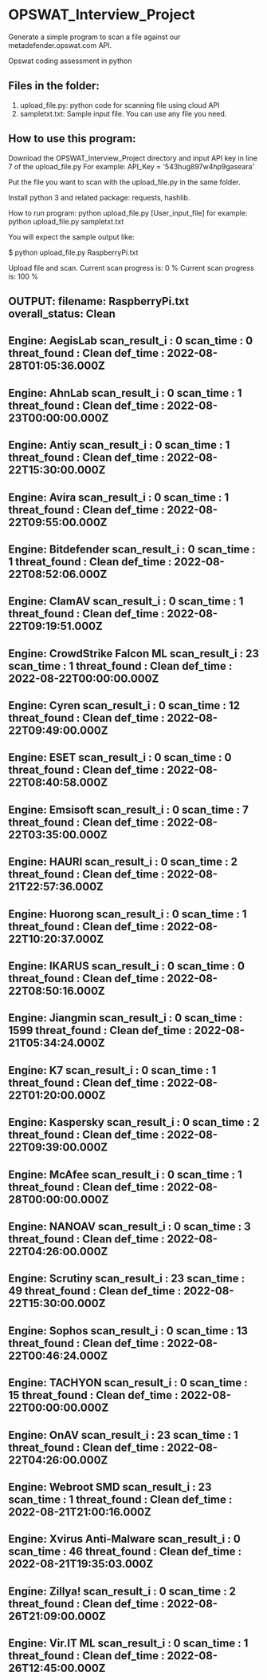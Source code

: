 # OPSWAT_Interview_Project
Generate a simple program to scan a file against our metadefender.opswat.com API.

Opswat coding assessment in python

## Files in the folder:
1. upload_file.py: python code for scanning file using cloud API
2. sampletxt.txt: Sample input file. You can use any file you need.

## How to use this program:

Download the OPSWAT_Interview_Project directory and input API key in line 7 of the upload_file.py
For example: API_Key = '543hug897w4hp9gaseara'

Put the file you want to scan with the upload_file.py in the same folder.

Install python 3 and related package: requests, hashlib.

How to run program:
python upload_file.py [User_input_file]
for example: python upload_file.py sampletxt.txt

You will expect the sample output like:

$ python upload_file.py RaspberryPi.txt

Upload file and scan.
Current scan progress is:  0 %
Current scan progress is:  100 %

OUTPUT:
filename:  RaspberryPi.txt
overall_status:  Clean
----------------------------
Engine:  AegisLab
scan_result_i :  0
scan_time :  0
threat_found :  Clean
def_time :  2022-08-28T01:05:36.000Z
----------------------------
Engine:  AhnLab
scan_result_i :  0
scan_time :  1
threat_found :  Clean
def_time :  2022-08-23T00:00:00.000Z
----------------------------
Engine:  Antiy
scan_result_i :  0
scan_time :  1
threat_found :  Clean
def_time :  2022-08-22T15:30:00.000Z
----------------------------
Engine:  Avira
scan_result_i :  0
scan_time :  1
threat_found :  Clean
def_time :  2022-08-22T09:55:00.000Z
----------------------------
Engine:  Bitdefender
scan_result_i :  0
scan_time :  1
threat_found :  Clean
def_time :  2022-08-22T08:52:06.000Z
----------------------------
Engine:  ClamAV
scan_result_i :  0
scan_time :  1
threat_found :  Clean
def_time :  2022-08-22T09:19:51.000Z
----------------------------
Engine:  CrowdStrike Falcon ML
scan_result_i :  23
scan_time :  1
threat_found :  Clean
def_time :  2022-08-22T00:00:00.000Z
----------------------------
Engine:  Cyren
scan_result_i :  0
scan_time :  12
threat_found :  Clean
def_time :  2022-08-22T09:49:00.000Z
----------------------------
Engine:  ESET
scan_result_i :  0
scan_time :  0
threat_found :  Clean
def_time :  2022-08-22T08:40:58.000Z
----------------------------
Engine:  Emsisoft
scan_result_i :  0
scan_time :  7
threat_found :  Clean
def_time :  2022-08-22T03:35:00.000Z
----------------------------
Engine:  HAURI
scan_result_i :  0
scan_time :  2
threat_found :  Clean
def_time :  2022-08-21T22:57:36.000Z
----------------------------
Engine:  Huorong
scan_result_i :  0
scan_time :  1
threat_found :  Clean
def_time :  2022-08-22T10:20:37.000Z
----------------------------
Engine:  IKARUS
scan_result_i :  0
scan_time :  0
threat_found :  Clean
def_time :  2022-08-22T08:50:16.000Z
----------------------------
Engine:  Jiangmin
scan_result_i :  0
scan_time :  1599
threat_found :  Clean
def_time :  2022-08-21T05:34:24.000Z
----------------------------
Engine:  K7
scan_result_i :  0
scan_time :  1
threat_found :  Clean
def_time :  2022-08-22T01:20:00.000Z
----------------------------
Engine:  Kaspersky
scan_result_i :  0
scan_time :  2
threat_found :  Clean
def_time :  2022-08-22T09:39:00.000Z
----------------------------
Engine:  McAfee
scan_result_i :  0
scan_time :  1
threat_found :  Clean
def_time :  2022-08-28T00:00:00.000Z
----------------------------
Engine:  NANOAV
scan_result_i :  0
scan_time :  3
threat_found :  Clean
def_time :  2022-08-22T04:26:00.000Z
----------------------------
Engine:  Scrutiny
scan_result_i :  23
scan_time :  49
threat_found :  Clean
def_time :  2022-08-22T15:30:00.000Z
----------------------------
Engine:  Sophos
scan_result_i :  0
scan_time :  13
threat_found :  Clean
def_time :  2022-08-22T00:46:24.000Z
----------------------------
Engine:  TACHYON
scan_result_i :  0
scan_time :  15
threat_found :  Clean
def_time :  2022-08-22T00:00:00.000Z
----------------------------
Engine:  OnAV
scan_result_i :  23
scan_time :  1
threat_found :  Clean
def_time :  2022-08-22T04:26:00.000Z
----------------------------
Engine:  Webroot SMD
scan_result_i :  23
scan_time :  1
threat_found :  Clean
def_time :  2022-08-21T21:00:16.000Z
----------------------------
Engine:  Xvirus Anti-Malware
scan_result_i :  0
scan_time :  46
threat_found :  Clean
def_time :  2022-08-21T19:35:03.000Z
----------------------------
Engine:  Zillya!
scan_result_i :  0
scan_time :  2
threat_found :  Clean
def_time :  2022-08-26T21:09:00.000Z
----------------------------
Engine:  Vir.IT ML
scan_result_i :  0
scan_time :  1
threat_found :  Clean
def_time :  2022-08-26T12:45:00.000Z
----------------------------

